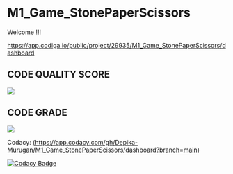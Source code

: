 # M1_Game_StonePaperScissors
Welcome !!!

 https://app.codiga.io/public/project/29935/M1_Game_StonePaperScissors/dashboard

## CODE QUALITY SCORE

![](https://api.codiga.io/project/29935/score/svg)  

## CODE GRADE
![](https://api.codiga.io/project/29935/status/svg)

Codacy:
(https://app.codacy.com/gh/Depika-Murugan/M1_Game_StonePaperScissors/dashboard?branch=main)

[![Codacy Badge](https://app.codacy.com/project/badge/Grade/4c5259762aab48c3bd3730e58a955d70)](https://www.codacy.com/gh/Depika-Murugan/M1_Game_StonePaperScissors/dashboard?utm_source=github.com&amp;utm_medium=referral&amp;utm_content=Depika-Murugan/M1_Game_StonePaperScissors&amp;utm_campaign=Badge_Grade)

